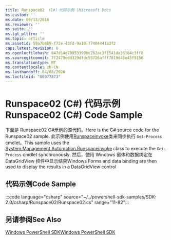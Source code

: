 ```yaml
---
title: Runspace02 （C#）代码示例 |Microsoft Docs
ms.custom: ''
ms.date: 09/13/2016
ms.reviewer: ''
ms.suite: ''
ms.tgt_pltfrm: ''
ms.topic: article
ms.assetid: 59a7b8b9-f72e-43fd-9a10-77404441a3f2
caps.latest.revision: 6
ms.openlocfilehash: 047d14d70853399bc262ac3f1541da38184c3ff8
ms.sourcegitcommit: 7f2479edd329dfdc55726afff7019d45e45f9156
ms.translationtype: MT
ms.contentlocale: zh-CN
ms.lasthandoff: 04/08/2020
ms.locfileid: "80977873"
---
```

# <a name="runspace02-c-code-sample"></a><span data-ttu-id="0ee0a-102">Runspace02 (C#) 代码示例</span><span class="sxs-lookup"><span data-stu-id="0ee0a-102">Runspace02 (C#) Code Sample</span></span>

<span data-ttu-id="0ee0a-103">下面是 Runspace02 C#示例的源代码。</span><span class="sxs-lookup"><span data-stu-id="0ee0a-103">Here is the C# source code for the Runspace02 sample.</span></span> <span data-ttu-id="0ee0a-104">此示例使用[Runspaceinvoke](/dotnet/api/System.Management.Automation.RunspaceInvoke)类来同步执行 `Get-Process` cmdlet。</span><span class="sxs-lookup"><span data-stu-id="0ee0a-104">This sample uses the [System.Management.Automation.Runspaceinvoke](/dotnet/api/System.Management.Automation.RunspaceInvoke) class to execute the `Get-Process` cmdlet synchronously.</span></span> <span data-ttu-id="0ee0a-105">然后，使用 Windows 窗体和数据绑定在 DataGridView 控件中显示结果</span><span class="sxs-lookup"><span data-stu-id="0ee0a-105">Windows Forms and data binding are then used to display the results in a DataGridView control</span></span>

## <a name="code-sample"></a><span data-ttu-id="0ee0a-106">代码示例</span><span class="sxs-lookup"><span data-stu-id="0ee0a-106">Code Sample</span></span>

:::code language="csharp" source="~/../powershell-sdk-samples/SDK-2.0/csharp/Runspace02/Runspace02.cs" range="11-82":::

## <a name="see-also"></a><span data-ttu-id="0ee0a-107">另请参阅</span><span class="sxs-lookup"><span data-stu-id="0ee0a-107">See Also</span></span>

[<span data-ttu-id="0ee0a-108">Windows PowerShell SDK</span><span class="sxs-lookup"><span data-stu-id="0ee0a-108">Windows PowerShell SDK</span></span>](../windows-powershell-reference.md)
